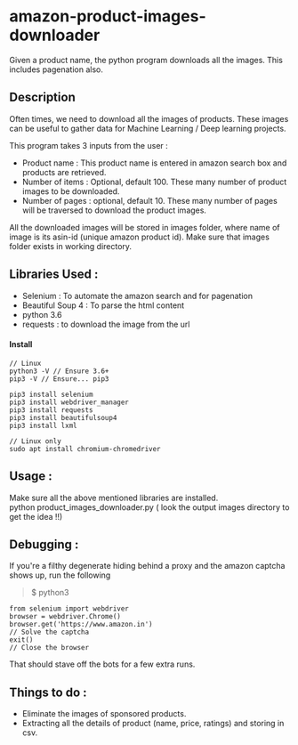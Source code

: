 # amazon-product-images-downloader
Given a product name, the python program downloads all the images. This includes pagenation also.

## Description 

Often times, we need to download all the images of products. These images can be useful to gather data for 
Machine Learning / Deep learning projects. 

This program takes 3 inputs from the user :
- Product name : This product name is entered in amazon search box and products are retrieved.
- Number of items : Optional, default 100. These many number of product images to be downloaded.
- Number of pages : optional, default 10. These many number of pages will be traversed to download the product images.

All the downloaded images will be stored in images folder, where name of image is its asin-id (unique amazon product id).
Make sure that images folder exists in working directory.

## Libraries Used :
- Selenium : To automate the amazon search and for pagenation
- Beautiful Soup 4 : To parse the html content
- python 3.6
- requests : to download the image from the url

#### Install
```
// Linux
python3 -V // Ensure 3.6+
pip3 -V // Ensure... pip3

pip3 install selenium
pip3 install webdriver_manager
pip3 install requests
pip3 install beautifulsoup4
pip3 install lxml

// Linux only
sudo apt install chromium-chromedriver
```

## Usage : 
Make sure all the above mentioned libraries are installed. </br>
python product_images_downloader.py  ( look the output images directory to get the idea !!)

## Debugging :
If you're a filthy degenerate hiding behind a proxy and the amazon captcha shows up, run the following

> $ python3
```
from selenium import webdriver
browser = webdriver.Chrome()
browser.get('https://www.amazon.in')
// Solve the captcha
exit()
// Close the browser
```

That should stave off the bots for a few extra runs.
## Things to do :
- Eliminate the images of sponsored products.
- Extracting all the details of product (name, price, ratings) and storing in csv. 
